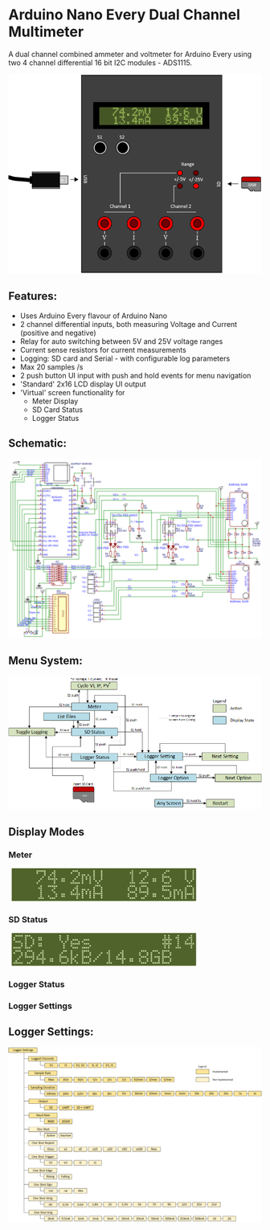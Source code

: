 # Arduino Nano Every Dual Channel Multimeter
A dual channel combined ammeter and voltmeter for Arduino Every using two 4 channel differential 16 bit I2C modules - ADS1115.


![GitHub Logo](/resources/Meter.png)

## Features:
* Uses Arduino Every flavour of Arduino Nano
* 2 channel differential inputs, both measuring Voltage and Current (positive and negative)
* Relay for auto switching between 5V and 25V voltage ranges
* Current sense resistors for current measurements
* Logging: SD card and Serial - with configurable log parameters
* Max 20 samples /s
* 2 push button UI input with push and hold events for menu navigation
* 'Standard' 2x16 LCD display UI output
* 'Virtual' screen functionality for
  * Meter Display
  * SD Card Status
  * Logger Status

## Schematic:
![GitHub Logo](/resources/Schematic.png)

## Menu System:
![GitHub Logo](/resources/Menu.png)

## Display Modes
### Meter
![GitHub Logo](/resources/Mode_Meter.png)
### SD Status
![GitHub Logo](/resources/Mode_SD.png)
### Logger Status

### Logger Settings



## Logger Settings:
![GitHub Logo](/resources/LoggerSettings.png)
